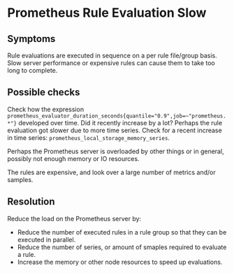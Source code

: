 # Prometheus Rule Evaluation Slow

## Symptoms

Rule evaluations are executed in sequence on a per rule file/group basis.
Slow server performance or expensive rules can cause them to take too long to complete.

## Possible checks

Check how the expression `prometheus_evaluator_duration_seconds{quantile="0.9",job=~"prometheus.*"}`
developed over time. Did it recently increase by a lot? Perhaps the rule
evaluation got slower due to more time series. Check for a recent increase
in time series: `prometheus_local_storage_memory_series`.

Perhaps the Prometheus server is overloaded by other things or in general, possibly not enough memory or IO resources.

The rules are expensive, and look over a large number of metrics and/or samples.

## Resolution

Reduce the load on the Prometheus server by:
* Reduce the number of executed rules in a rule group so that they can be executed in parallel.
* Reduce the number of series, or amount of smaples required to evaluate a rule.
* Increase the memory or other node resources to speed up evaluations.
